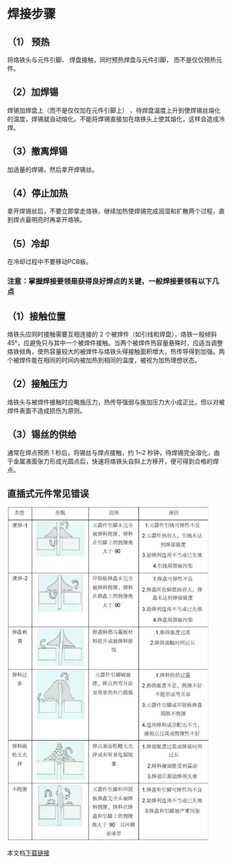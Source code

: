 # 焊接步骤

## （1） 预热

将烙铁头与元件引脚、 焊盘接触，同时预热焊盘与元件引脚， 而不是仅仅预热元件。

## （2）加焊锡

焊锡加焊盘上（而不是仅仅加在元件引脚上） ，待焊盘温度上升到使焊锡丝熔化的温度，焊锡就自动熔化。不能将焊锡直接加在烙铁头上使其熔化，这样会造成冷焊。
## （3）撤离焊锡

加适量的焊锡，然后拿开焊锡丝。

## （4）停止加热

拿开焊锡丝后，不要立即拿走烙铁，继续加热使焊锡完成润湿和扩散两个过程，直到焊点最明亮时再拿开烙铁。

## （5）冷却

在冷却过程中不要移动PCB板。

### 注意：掌握焊接要领是获得良好焊点的关键，一般焊接要领有以下几点

## （1）接触位置

烙铁头应同时接触需要互相连接的 2 个被焊件（如引线和焊盘），烙铁一般倾斜 45°，应避免只与其中一个被焊件接触。当两个被焊件热容量悬殊时，应适当调整烙铁倾角，使热容量较大的被焊件与烙铁头得接触面积增大，热传导得到加强。两个被焊件能在相同的时间内被加热到相同的温度，被视为加热理想状态。

## （2）接触压力

烙铁头与被焊件接触时应略施压力，热传导强弱与施加压力大小成正比，但以对被焊件表面不造成损伤为原则。

## （3）锡丝的供给

通常在焊点预热 1 秒后，将锡丝与焊点接触，约 1~2 秒钟，待焊锡完全溶化，由于金属液面张力形成光圆点后，快速将烙铁头自斜上方移开，便可得到合格的焊点。

## 直插式元件常见错误

![pic1](img/Common_Welding_Mistakes.png)

本文档[下载链接](https://cs-ans.chaoxing.com/download/608138e4f534ed0d78452308e916dee9)